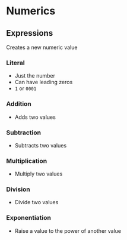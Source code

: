 # Numerics

## Expressions

Creates a new numeric value

### Literal
- Just the number
- Can have leading zeros
- ``1`` or ``0001``

### Addition
- Adds two values

### Subtraction
- Subtracts two values

### Multiplication
- Multiply two values

### Division
- Divide two values

### Exponentiation
- Raise a value to the power of another value

